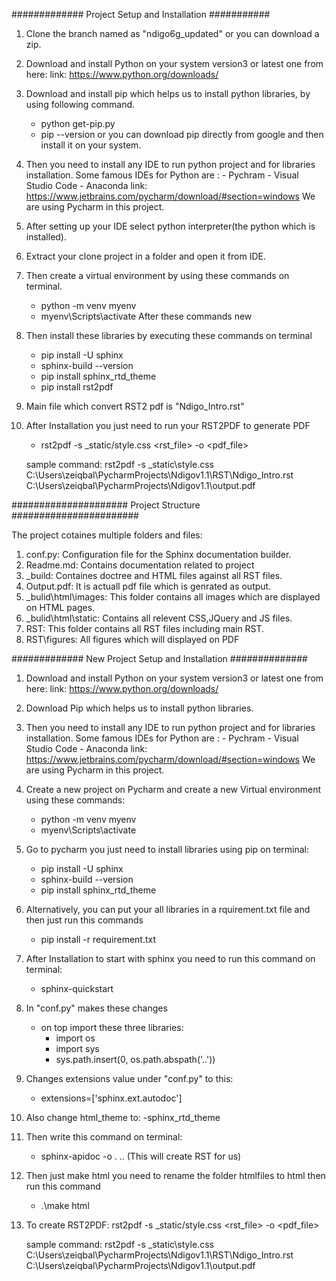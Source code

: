 #############   Project Setup and Installation  ###########


1. Clone the branch named as "ndigo6g_updated" or you can download a zip.
2. Download and install Python on your system version3 or latest one from here:
   link: https://www.python.org/downloads/
3. Download and install pip which helps us to install python libraries, by using following command. 
   - python get-pip.py
   - pip --version
   or you can download pip directly from google and then install it on your system.
4. Then you need to install any IDE to run python project and for libraries installation.
   Some famous IDEs for Python are :
           - Pychram
           - Visual Studio Code
           - Anaconda
   link: https://www.jetbrains.com/pycharm/download/#section=windows
   We are using Pycharm in this project.
5. After setting up your IDE select python interpreter(the python which is installed). 
6. Extract your clone project in a folder and open it from IDE. 
7. Then create a virtual environment by using these commands on terminal.
   - python -m venv myenv
   - myenv\Scripts\activate
   After these commands new 
   
8. Then install these libraries by executing these commands on terminal
   - pip install -U sphinx
   - sphinx-build --version
   - pip install sphinx_rtd_theme
   - pip install rst2pdf
9. Main file which convert RST2 pdf is "Ndigo_Intro.rst"

10. After Installation you just need to run your RST2PDF to generate PDF
    - rst2pdf  -s _static/style.css <rst_file> -o <pdf_file>
    
    
    sample command: rst2pdf -s _static\style.css  C:\Users\zeiqbal\PycharmProjects\Ndigov1.1\RST\Ndigo_Intro.rst   C:\Users\zeiqbal\PycharmProjects\Ndigov1.1\output.pdf





#####################   Project Structure #######################


The project cotaines multiple folders and files:
1. conf.py: Configuration file for the Sphinx documentation builder.
2. Readme.md: Contains documentation related to project
3. _build: Containes doctree and HTML files against all RST files.
4. Output.pdf: It is actuall pdf file which is genrated as output.
5. _bulid\html\images: This folder contains all images which are displayed on HTML pages.
6. _bulid\html\static: Contains all relevent CSS,JQuery and JS files.
7. RST: This folder contains all RST files including main RST.
8. RST\figures: All figures which will displayed on PDF





#############   New Project Setup and Installation ##############


1. Download and install Python on your system version3 or latest one from here:
   link: https://www.python.org/downloads/
2. Download Pip which helps us to install python libraries.
3. Then you need to install any IDE to run python project and for libraries installation.
   Some famous IDEs for Python are :
           - Pychram
           - Visual Studio Code
           - Anaconda
   link: https://www.jetbrains.com/pycharm/download/#section=windows
   We are using Pycharm in this project.
4. Create a new project on Pycharm and create a new Virtual environment using these commands:
   - python -m venv myenv
   - myenv\Scripts\activate
   
5. Go to pycharm you just need to install libraries using pip on terminal:
    - pip install -U sphinx
    - sphinx-build --version
    - pip install sphinx_rtd_theme
6. Alternatively, you can put your all libraries in a rquirement.txt file and then just run this commands
   - pip install -r requirement.txt
    
    
7. After Installation to start with sphinx you need to run this command on terminal:
    - sphinx-quickstart

8. In "conf.py"  makes these changes
    - on top import these three libraries:
        - import os
        - import sys
        - sys.path.insert(0, os.path.abspath('..'))

9. Changes extensions value under "conf.py" to this:
    - extensions=['sphinx.ext.autodoc'] 

10. Also change html_theme to:
    -sphinx_rtd_theme


11. Then write this command on terminal:
    - sphinx-apidoc -o . .. (This will create RST for us)

12. Then just make html you need to rename the folder htmlfiles to html then run this command
    - .\make html

13. To create RST2PDF:
    rst2pdf  -s _static/style.css <rst_file> -o <pdf_file>
    
    
    sample command: rst2pdf -s _static\style.css  C:\Users\zeiqbal\PycharmProjects\Ndigov1.1\RST\Ndigo_Intro.rst   C:\Users\zeiqbal\PycharmProjects\Ndigov1.1\output.pdf





 









